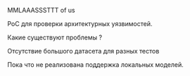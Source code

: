 MMLAAASSSTTT of us


PoC для проверки архитектурных уязвимостей.

Какие существуют проблемы ?

Отсутствие большого датасета для разных тестов

Пока что не реализована поддержка локальных моделей.


